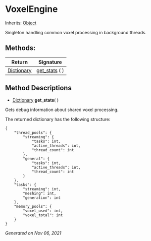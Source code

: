 # VoxelEngine

Inherits: [Object](https://docs.godotengine.org/en/stable/classes/class_object.html)


Singleton handling common voxel processing in background threads.

## Methods: 


Return                                                                              | Signature                      
----------------------------------------------------------------------------------- | -------------------------------
[Dictionary](https://docs.godotengine.org/en/stable/classes/class_dictionary.html)  | [get_stats](#i_get_stats) ( )  
<p></p>

## Method Descriptions

- [Dictionary](https://docs.godotengine.org/en/stable/classes/class_dictionary.html)<span id="i_get_stats"></span> **get_stats**( ) 

Gets debug information about shared voxel processing.

The returned dictionary has the following structure:

```gdscript
{
	"thread_pools": {
		"streaming": {
			"tasks": int,
			"active_threads": int,
			"thread_count": int
		},
		"general": {
			"tasks": int,
			"active_threads": int,
			"thread_count": int
		}
	},
	"tasks": {
		"streaming": int,
		"meshing": int,
		"generation": int
	},
	"memory_pools": {
		"voxel_used": int,
		"voxel_total": int
	}
}

```

_Generated on Nov 06, 2021_
